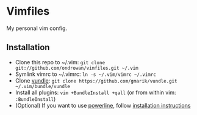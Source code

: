 Vimfiles
========

My personal vim config.


Installation
------------

* Clone this repo to ~/.vim: `git clone git://github.com/ondrowan/vimfiles.git ~/.vim`
* Symlink vimrc to ~/.vimrc: `ln -s ~/.vim/vimrc ~/.vimrc`
* Clone [vundle](https://github.com/gmarik/vundle): `git clone https://github.com/gmarik/vundle.git ~/.vim/bundle/vundle`
* Install all plugins: `vim +BundleInstall +qall` (or from within vim: `:BundleInstall`)
* (Optional) If you want to use [powerline](https://github.com/Lokaltog/powerline), follow [installation instructions](https://powerline.readthedocs.org/en/latest/overview.html#installation)

